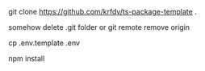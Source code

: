 git clone https://github.com/krfdv/ts-package-template .

somehow delete .git folder or git remote remove origin 

cp .env.template .env

npm install
